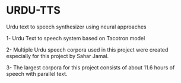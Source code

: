# URDU-TTS
Urdu text to speech synthesizer using neural approaches

1- Urdu Text to speech system based on Tacotron model

2- Multiple Urdu speech corpora used in this project were created especially for this project by Sahar Jamal.

3- The largest corpora for this project consists of about 11.6 hours of speech with parallel text.


